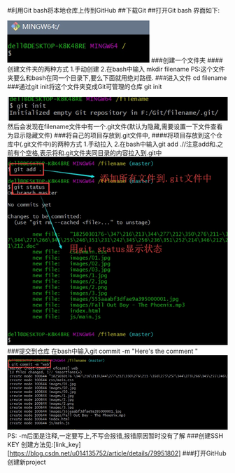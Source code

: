 #利用Git bash将本地仓库上传到GitHub
##下载Git
##打开Git bash
界面如下:

![](./_image/2019-07-17-14-37-40.jpg)
###创建一个文件夹
####创建文件夹的两种方式
1.手动创建
2.在bash中输入 mkdir filename
PS:这个文件夹要么和bash在同一个目录下,要么下面就用绝对路径.
###进入文件
cd filename
###通过git init将这个文件夹变成Git可管理的仓库
git init

![](./_image/2019-07-17-14-44-22.jpg)
然后会发现在filename文件中有一个.git文件(默认为隐藏,需要设置一下文件查看为显示隐藏文件)
###将自己的项目存放到.git文件中,
####将项目存放到这个仓库中(.git文件中)的两种方式
1.手动拉入
2.在bash中输入git add .//注意add和.之前有个空格,表示将和.git文件夹同目录的内容拉入到.git中
![](./_image/2019-07-17-14-50-53.jpg)
###提交到仓库
在bash中输入git commit -m "Here's the comment "
![](./_image/2019-07-17-14-54-00.jpg)
PS: -m后面是注释,一定要写上,不写会报错,报错原因暂时没有了解
###创建SSH KEY
创建方法见:[link_key][https://blog.csdn.net/u014135752/article/details/79951802]
###打开GitHub创建新project



